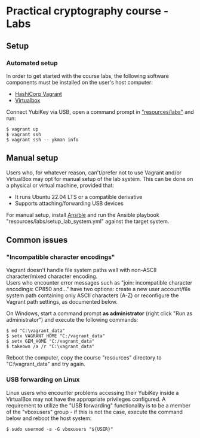 <!--
SPDX-FileCopyrightText: © 2023 Menacit AB <foss@menacit.se>
SPDX-License-Identifier: CC-BY-SA-4.0
X-Context: Practical cryptography course
-->

# Practical cryptography course - Labs

## Setup

### Automated setup
In order to get started with the course labs, the following software components must be installed
on the user's host computer:

- [HashiCorp Vagrant](https://developer.hashicorp.com/vagrant/downloads)
- [Virtualbox](https://www.virtualbox.org/)

Connect YubiKey via USB, open a command prompt in ["resources/labs"](%RESOURCES_ARCHIVE%) and run:

```
$ vagrant up
$ vagrant ssh
$ vagrant ssh -- ykman info
```


## Manual setup
Users who, for whatever reason, can't/prefer not to use Vagrant and/or VirtualBox may opt for
manual setup of the lab system. This can be done on a physical or virtual machine, provided that:

- It runs Ubuntu 22.04 LTS or a compatible derivative
- Supports attaching/forwarding USB devices

For manual setup, install [Ansible](https://www.ansible.com/) and run the Ansible playbook
"resources/labs/setup\_lab\_system.yml" against the target system.


## Common issues

### "Incompatible character encodings"
Vagrant doesn't handle file system paths well with non-ASCII character/mixed character encoding.  
Users who encounter error messages such as "join: incompatible character encodings: CP850 and..."
have two options: create a new user account/file system path containing only ASCII characters (A-Z)
or reconfigure the Vagrant path settings, as documented below.  
  
On Windows, start a command prompt **as administrator** (right click "Run as administrator") and
execute the following commands:

```
$ md "C:\vagrant_data"
$ setx VAGRANT_HOME "C:/vagrant_data"
$ setx GEM_HOME "C:/vagrant_data"
$ takeown /a /r "C:\vagrant_data"
```

Reboot the computer, copy the course "resources" directory to "C:\\vagrant\_data" and try again.


### USB forwarding on Linux
Linux users who encounter problems accessing their YubiKey inside a VirtualBox may not have the
appropriate privileges configured. A requirement to utilize the "USB forwarding" functionality
is to be a member of the "vboxusers" group - if this is not the case, execute the command below
and reboot the host system:

```
$ sudo usermod -a -G vboxusers "${USER}"
```
